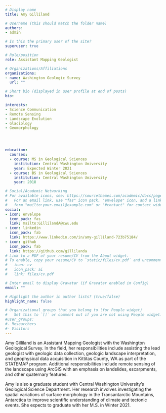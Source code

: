 ```yaml
---
# Display name
title: Amy Gilliland

# Username (this should match the folder name)
authors:
- admin

# Is this the primary user of the site?
superuser: true

# Role/position
role: Assistant Mapping Geologist

# Organizations/Affiliations
organizations:
- name: Washington Geologic Survey
  url: ""

# Short bio (displayed in user profile at end of posts)
bio:

interests:
- Science Communication
- Remote Sensing
- Landscape Evolution
- Glaciology
- Geomorphology




education:
  courses:
  - course: MS in Geological Sciences
    institution: Central Washington University
    year: Expected Winter 2021
  - course: BS in Geological Sciences
    institution: Central Washington University
    year: 2018

# Social/Academic Networking
# For available icons, see: https://sourcethemes.com/academic/docs/page-builder/#icons
#   For an email link, use "fas" icon pack, "envelope" icon, and a link in the
#   form "mailto:your-email@example.com" or "#contact" for contact widget.
social:
- icon: envelope
  icon_pack: fas
  link: mailto:GillilandA@cwu.edu
- icon: linkedin
  icon_pack: fab
  link: https://www.linkedin.com/in/amy-gilliland-723b75184/
- icon: github
  icon_pack: fab
  link: https://github.com/gillilanda
# Link to a PDF of your resume/CV from the About widget.
# To enable, copy your resume/CV to `static/files/cv.pdf` and uncomment the lines below.
# - icon: cv
#   icon_pack: ai
#   link: files/cv.pdf

# Enter email to display Gravatar (if Gravatar enabled in Config)
email: ""

# Highlight the author in author lists? (true/false)
highlight_name: false

# Organizational groups that you belong to (for People widget)
#   Set this to `[]` or comment out if you are not using People widget.
#user_groups:
#- Researchers
#- Visitors
---
```


Amy Gilliland is an Assistant Mapping Geologist with the Washington Geological Survey. In the field, her responsibilities include assisting the lead geologist with geologic data collection, geologic landscape interpretation, and geophysical data acquisition in Kittitas County, WA as part of the STATEMAP program. Additional responsibilities include remote sensing of the landscape using ArcGIS with an emphasis on landslides, escarpments, and other quaternary features.

Amy is also a graduate student with Central Washington University’s Geological Science Department. Her research involves investigating the spatial variations of surface morphology in the Transantarctic Mountains, Antarctica to improve scientific understanding of climate and tectonic events. She expects to graduate with her M.S. in Winter 2021.

